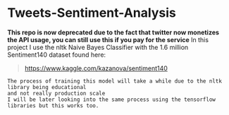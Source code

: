 # Tweets-Sentiment-Analysis
**This repo is now deprecated due to the fact that twitter now monetizes the API usage, you can still use this if you pay for the service**
In this project I use the nltk Naive Bayes Classifier with the 1.6 million Sentiment140 dataset found here:  
>https://www.kaggle.com/kazanova/sentiment140  
```
The process of training this model will take a while due to the nltk library being educational
and not really production scale 
I will be later looking into the same process using the tensorflow libraries but this works too.
```
